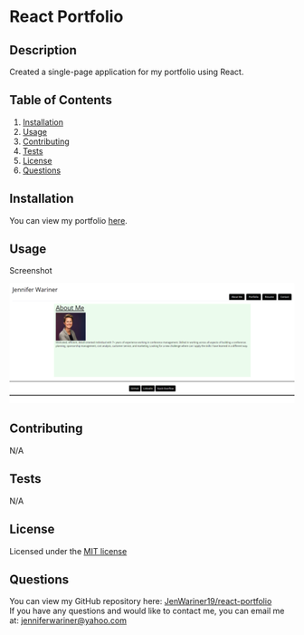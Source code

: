 # React Portfolio


## Description 
Created a single-page application for my portfolio using React.

## Table of Contents
1. [Installation](#installation)
2. [Usage](#usage)
3. [Contributing](#contributing)
4. [Tests](#tests)
5. [License](#license)
6. [Questions](#questions)

## Installation
You can view my portfolio [here](https://jenwariner19.github.io/react-portfolio/).

## Usage
Screenshot

![alt text](./public/assets/readme%20screenshot.png)

## Contributing
N/A

## Tests
N/A

## License
Licensed under the [MIT license](https://opensource.org/license/mit/)

## Questions
You can view my GitHub repository here: [JenWariner19/react-portfolio](https://github.com/JenWariner19/react-portfolio)<br>
If you have any questions and would like to contact me, you can email me at: [jenniferwariner@yahoo.com](mailto:jenniferwariner@yahoo.com)